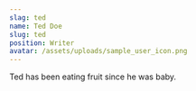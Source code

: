 ```yaml
---
slag: ted
name: Ted Doe
slug: ted
position: Writer
avatar: /assets/uploads/sample_user_icon.png
---
```

Ted has been eating fruit since he was baby.
